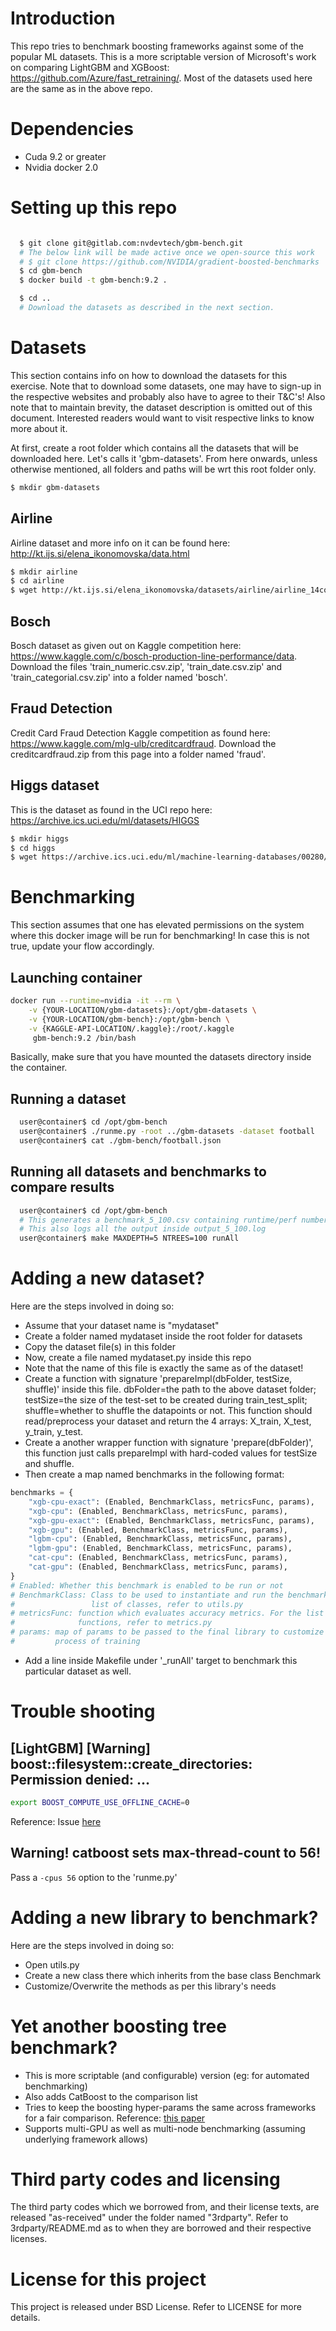 # Introduction
This repo tries to benchmark boosting frameworks against some of the popular
ML datasets. This is a more scriptable version of Microsoft's work on comparing
LightGBM and XGBoost: https://github.com/Azure/fast_retraining/. Most of the
datasets used here are the same as in the above repo.

# Dependencies
- Cuda 9.2 or greater
- Nvidia docker 2.0

# Setting up this repo
```bash

  $ git clone git@gitlab.com:nvdevtech/gbm-bench.git
  # The below link will be made active once we open-source this work
  # $ git clone https://github.com/NVIDIA/gradient-boosted-benchmarks
  $ cd gbm-bench
  $ docker build -t gbm-bench:9.2 .

  $ cd ..
  # Download the datasets as described in the next section.
```

# Datasets
This section contains info on how to download the datasets for this exercise.
Note that to download some datasets, one may have to sign-up in the respective
websites and probably also have to agree to their T&C's! Also note that to
maintain brevity, the dataset description is omitted out of this document.
Interested readers would want to visit respective links to know more about it.

At first, create a root folder which contains all the datasets that will be
downloaded here. Let's calls it 'gbm-datasets'. From here onwards, unless
otherwise mentioned, all folders and paths will be wrt this root folder only.
```bash
$ mkdir gbm-datasets
```

## Airline
Airline dataset and more info on it can be found here:
http://kt.ijs.si/elena_ikonomovska/data.html
```bash
$ mkdir airline
$ cd airline
$ wget http://kt.ijs.si/elena_ikonomovska/datasets/airline/airline_14col.data.bz2
```

## Bosch
Bosch dataset as given out on Kaggle competition here:
https://www.kaggle.com/c/bosch-production-line-performance/data. Download the
files 'train_numeric.csv.zip', 'train_date.csv.zip' and
'train_categorial.csv.zip' into a folder named 'bosch'.

## Fraud Detection
Credit Card Fraud Detection Kaggle competition as found here:
https://www.kaggle.com/mlg-ulb/creditcardfraud. Download the creditcardfraud.zip
from this page into a folder named 'fraud'.

## Higgs dataset
This is the dataset as found in the UCI repo here:
https://archive.ics.uci.edu/ml/datasets/HIGGS
```bash
$ mkdir higgs
$ cd higgs
$ wget https://archive.ics.uci.edu/ml/machine-learning-databases/00280/HIGGS.csv.gz
```

# Benchmarking
This section assumes that one has elevated permissions on the system where this
docker image will be run for benchmarking! In case this is not true, update
your flow accordingly.

## Launching container
```bash
docker run --runtime=nvidia -it --rm \
    -v {YOUR-LOCATION/gbm-datasets}:/opt/gbm-datasets \
    -v {YOUR-LOCATION/gbm-bench}:/opt/gbm-bench \
    -v {KAGGLE-API-LOCATION/.kaggle}:/root/.kaggle
     gbm-bench:9.2 /bin/bash
```
Basically, make sure that you have mounted the datasets directory inside the container.

## Running a dataset
```bash
  user@container$ cd /opt/gbm-bench
  user@container$ ./runme.py -root ../gbm-datasets -dataset football
  user@container$ cat ./gbm-bench/football.json
```

## Running all datasets and benchmarks to compare results
```bash
  user@container$ cd /opt/gbm-bench
  # This generates a benchmark_5_100.csv containing runtime/perf numbers
  # This also logs all the output inside output_5_100.log
  user@container$ make MAXDEPTH=5 NTREES=100 runAll
```

# Adding a new dataset?
Here are the steps involved in doing so:
* Assume that your dataset name is "mydataset"
* Create a folder named mydataset inside the root folder for datasets
* Copy the dataset file(s) in this folder
* Now, create a file named mydataset.py inside this repo
* Note that the name of this file is exactly the same as of the dataset!
* Create a function with signature 'prepareImpl(dbFolder, testSize, shuffle)'
  inside this file. dbFolder=the path to the above dataset folder; testSize=the
  size of the test-set to be created during train_test_split; shuffle=whether to
  shuffle the datapoints or not. This function should read/preprocess your
  dataset and return the 4 arrays: X_train, X_test, y_train, y_test.
* Create a another wrapper function with signature 'prepare(dbFolder)', this
  function just calls prepareImpl with hard-coded values for testSize and
  shuffle.
* Then create a map named benchmarks in the following format:
```python
benchmarks = {
    "xgb-cpu-exact": (Enabled, BenchmarkClass, metricsFunc, params),
    "xgb-cpu": (Enabled, BenchmarkClass, metricsFunc, params),
    "xgb-gpu-exact": (Enabled, BenchmarkClass, metricsFunc, params),
    "xgb-gpu": (Enabled, BenchmarkClass, metricsFunc, params),
    "lgbm-cpu": (Enabled, BenchmarkClass, metricsFunc, params),
    "lgbm-gpu": (Enabled, BenchmarkClass, metricsFunc, params),
    "cat-cpu": (Enabled, BenchmarkClass, metricsFunc, params),
    "cat-gpu": (Enabled, BenchmarkClass, metricsFunc, params),
}
# Enabled: Whether this benchmark is enabled to be run or not
# BenchmarkClass: Class to be used to instantiate and run the benchmark. For the
#                 list of classes, refer to utils.py
# metricsFunc: function which evaluates accuracy metrics. For the list of such
#              functions, refer to metrics.py
# params: map of params to be passed to the final library to customize the
#         process of training
```
* Add a line inside Makefile under '_runAll' target to benchmark this particular
  dataset as well.

# Trouble shooting
## [LightGBM] [Warning] boost::filesystem::create_directories: Permission denied: ...
```bash
export BOOST_COMPUTE_USE_OFFLINE_CACHE=0
```
Reference: Issue [here](https://github.com/Microsoft/LightGBM/issues/1531)

## Warning! catboost sets max-thread-count to 56!
Pass a `-cpus 56` option to the 'runme.py'

# Adding a new library to benchmark?
Here are the steps involved in doing so:
* Open utils.py
* Create a new class there which inherits from the base class Benchmark
* Customize/Overwrite the methods as per this library's needs

# Yet another boosting tree benchmark?
* This is more scriptable (and configurable) version (eg: for automated benchmarking)
* Also adds CatBoost to the comparison list
* Tries to keep the boosting hyper-params the same across frameworks for a fair
  comparison. Reference: [this paper](https://openreview.net/pdf?id=ryexWdLRtm)
* Supports multi-GPU as well as multi-node benchmarking (assuming underlying framework allows)

# Third party codes and licensing
The third party codes which we borrowed from, and their license texts, are released
"as-received" under the folder named "3rdparty". Refer to 3rdparty/README.md as to
when they are borrowed and their respective licenses.

# License for this project
This project is released under BSD License. Refer to LICENSE for more details.
